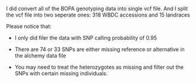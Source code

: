 I did convert all of the BOPA genotyping data into single vcf file. And I split the vcf file into two seperate ones: 318 WBDC accessions and 15 landraces

Please notice that:

- I only did filer the data with SNP calling probability of 0.95

- There are 74 or 33 SNPs are either missing reference or alternative in the alchemy data file

- You may need to treat the heterozygotes as missing and filter out the SNPs with certain missing individuals.
